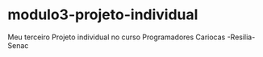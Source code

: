 # modulo3-projeto-individual
Meu terceiro Projeto individual no curso Programadores Cariocas -Resilia- Senac
